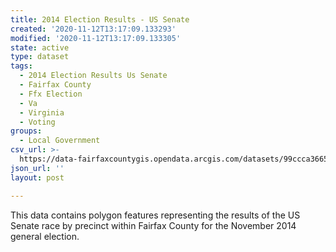 ```yaml
---
title: 2014 Election Results - US Senate
created: '2020-11-12T13:17:09.133293'
modified: '2020-11-12T13:17:09.133305'
state: active
type: dataset
tags:
  - 2014 Election Results Us Senate
  - Fairfax County
  - Ffx Election
  - Va
  - Virginia
  - Voting
groups:
  - Local Government
csv_url: >-
  https://data-fairfaxcountygis.opendata.arcgis.com/datasets/99ccca3665944a5286f5405e162c0425_41.csv?outSR=%7B%22latestWkid%22%3A4269%2C%22wkid%22%3A4269%7D
json_url: ''
layout: post

---
```

This data contains polygon features representing the results of the US Senate race by precinct within Fairfax County for the November 2014 general election.
